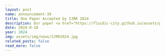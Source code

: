 ```yaml
---
layout: post
name: announcement-39
title: One Paper Accepted by IJRR 2024
description: Our paper <a href="https://fluidic-city.github.io/assets/pdf/Wang2023Intersection.pdf"> Learning to Control and Coordinate Mixed Traffic Through Robot Vehicles at Complex and Unsignalized Intersections </a> has been accepted by International Journal of Robotics Research (IJRR)​, 2024.
date: 2024-8-18
year: 2024
img: assets/img/news/IJRR2024.jpg
related_posts: false
read_more: false
---
```

